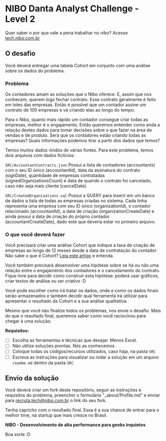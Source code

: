 NIBO Danta Analyst Challenge - Level 2
==============

Quer saber o por que vale a pena trabalhar no nibo? Acesse [tech.nibo.com.br](https://tech.nibo.com.br)

## O desafio
Você deverá entregar uma tabela Cohort em conjunto com uma análise sobre os dados do problema. 

### Problema
Os contadores amam as soluções que o Nibo oferece. E, assim que nos conhecem, querem logo fechar contrato. Esse contrato geralmente é feito em lotes das empresas. Então é possível que um contador assine um contrato de 100 empresas e vá criando elas ao longo do tempo.

Para o Nibo, quanto mais rápido um contador consegue criar todas as empresas, melhor é o engajamento. Então queremos entender como anda a relação destes dados para tomar decisões sobre o que fazer na área de vendas e de produto. Será que os contadores estão criando todas as empresas? Quais informações podemos tirar a partir dos dados que temos?

Temos muitos dados vindos de várias fontes. Para este problema, temos dois arquivos com dados fictícios:

`SRC/AccountantContracts.json` Possui a lista de contadores (accountants) com o seu ID único (accountantId), data da assinatura do contrato (signDate), quantidade de empresas contratadas (signedOrganizationsCount) e data de quando o contrato foi cancelado, caso não seja mais cliente (cancelDate).

`SRC/CreatedOrganizations.sql` Possui a QUERY para inserir em um banco de dados a lista de todas as empresas criadas no sistema. Cada linha representa uma empresa com seu ID único (organizationId), o contador relacionado (accountantId), a data de criação (organizationCreateDate) e ainda possui a data de criação do próprio contador (accountantCreateDate), dado este que deveria estar no primeiro arquivo.   

### O que você deverá fazer
Você precisará criar uma análise Cohort que indique a taxa de criação de empresas ao longo de 12 meses desde a data de contratação do contador. Não sabe o que é Cohort? [Leia este artigo](https://customersuccessbrasil.com/analise-cohort-um-grande-aliado-da-operacao-de-customer-success/) e entenda.

Você também precisará desenvolver uma hipótese sobre se há ou não uma relação entre o engajamento dos contadores e o cancelamento do contrato. Fique livre para decidir como construir esta hipótese: poderá usar gráficos, criar textos de análise ou ser criativo :D

Você pode escolher como irá tratar os dados, onde e como os dados finais serão armazenados e também decidir qual ferramenta irá utilizar para apresentar o resultado da Cohort e a sua análise qualitativa.

Mesmo que você não finalize todos os problemas, nos envie o desafio. Mais do que o resultado final, queremos saber como você raciocinou para chegar à uma solução.

**Requisitos:**
- [ ] Escolha as ferramentas e técnicas que desejar. Menos Excel.
- [ ] Não utilize soluções prontas. Nós as conhecemos.
- [ ] Coloque todas os códigos/recursos utilizados, caso haja, na pasta `SRC`
- [ ] Escreva as instruções para visualizar ou rodar a solução em um arquivo `readme.md` dentro da pasta `SRC`

## Envio da solução
Você deverá criar um fork deste repositório, seguir as instruções e requisitos do problema, preencher o formulário "_about/Profile.md" e enviar para recruta.tech@nibo.com.br o link do seu fork.

Tenha capricho com o resultado final. Essa é a sua chance de entrar para o melhor time, na startup que mais cresce no Brasil.

**NIBO - Desenvolvimento de alta performance para geeks inquietos**

Boa sorte :D
